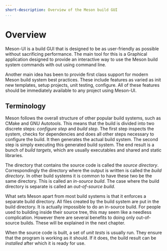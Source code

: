 ```yaml
---
short-description: Overview of the Meson build GUI
...
```


# Overview

Meson-UI is a build GUI that is designed to be as user-friendly as
possible without sacrificing performance. The main tool for this is
a Graphical application designed to provide an interactive way to
use the Meson build system commands with out using command line.

Another main idea has been to provide first class support for modern
Meson build system best practices. These include features as varied
as init new templates, setup projects, unit testing, configure. All
of these features should be immediately available to any project
using Meson-UI.

Terminology
--

Meson follows the overall structure of other popular build systems,
such as CMake and GNU Autotools. This means that the build is divided
into two discrete steps: *configure step* and *build step*. The first
step inspects the system, checks for dependencies and does all other
steps necessary to configure the build. It then generates the actual
build system. The second step is simply executing this generated build
system. The end result is a bunch of *build targets*, which are
usually executables and shared and static libraries.

The directory that contains the source code is called the *source
directory*. Correspondingly the directory where the output is written
is called the *build directory*. In other build systems it is common
to have these two be the same directory. This is called an *in-source
build*. The case where the build directory is separate is called an
*out-of-source build*.

What sets Meson apart from most build systems is that it enforces a
separate build directory. All files created by the build system are
put in the build directory. It is actually impossible to do an
in-source build. For people used to building inside their source tree,
this may seem like a needless complication. However there are several
benefits to doing only out-of-source builds. These will be explained
in the next chapter.

When the source code is built, a set of *unit tests* is usually
run. They ensure that the program is working as it should. If it does,
the build result can be *installed* after which it is ready for use.
